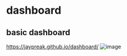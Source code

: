 # dashboard
## basic dashboard
https://jaypreak.github.io/dashboard/
![image](https://user-images.githubusercontent.com/68821643/203309645-3e6f7376-413b-4995-a484-d9c3ac06107a.png)

